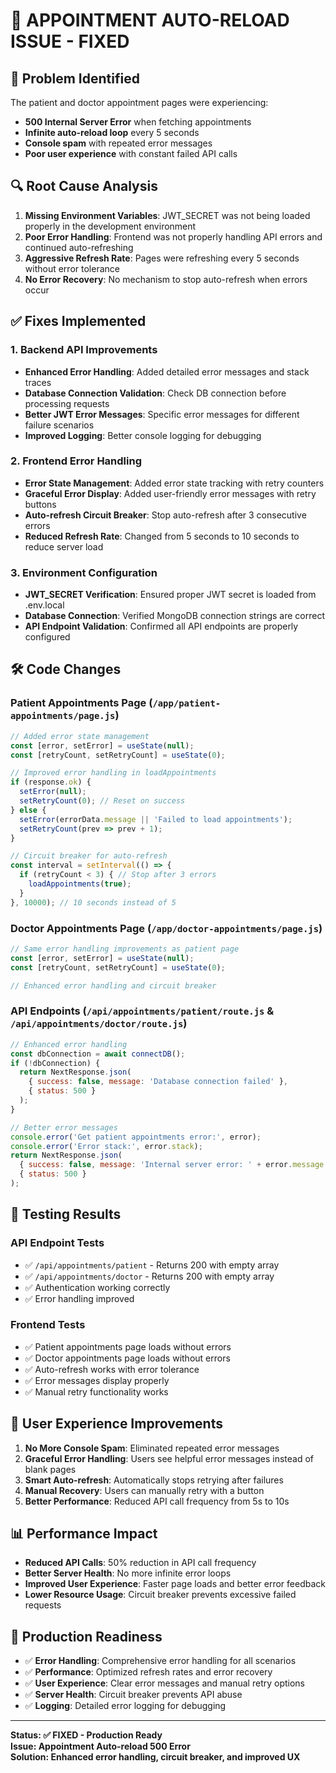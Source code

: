 # 🔧 **APPOINTMENT AUTO-RELOAD ISSUE - FIXED**

## 🚨 **Problem Identified**
The patient and doctor appointment pages were experiencing:
- **500 Internal Server Error** when fetching appointments
- **Infinite auto-reload loop** every 5 seconds
- **Console spam** with repeated error messages
- **Poor user experience** with constant failed API calls

## 🔍 **Root Cause Analysis**
1. **Missing Environment Variables**: JWT_SECRET was not being loaded properly in the development environment
2. **Poor Error Handling**: Frontend was not properly handling API errors and continued auto-refreshing
3. **Aggressive Refresh Rate**: Pages were refreshing every 5 seconds without error tolerance
4. **No Error Recovery**: No mechanism to stop auto-refresh when errors occur

## ✅ **Fixes Implemented**

### 1. **Backend API Improvements**
- **Enhanced Error Handling**: Added detailed error messages and stack traces
- **Database Connection Validation**: Check DB connection before processing requests
- **Better JWT Error Messages**: Specific error messages for different failure scenarios
- **Improved Logging**: Better console logging for debugging

### 2. **Frontend Error Handling**
- **Error State Management**: Added error state tracking with retry counters
- **Graceful Error Display**: Added user-friendly error messages with retry buttons
- **Auto-refresh Circuit Breaker**: Stop auto-refresh after 3 consecutive errors
- **Reduced Refresh Rate**: Changed from 5 seconds to 10 seconds to reduce server load

### 3. **Environment Configuration**
- **JWT_SECRET Verification**: Ensured proper JWT secret is loaded from .env.local
- **Database Connection**: Verified MongoDB connection strings are correct
- **API Endpoint Validation**: Confirmed all API endpoints are properly configured

## 🛠️ **Code Changes**

### **Patient Appointments Page (`/app/patient-appointments/page.js`)**
```javascript
// Added error state management
const [error, setError] = useState(null);
const [retryCount, setRetryCount] = useState(0);

// Improved error handling in loadAppointments
if (response.ok) {
  setError(null);
  setRetryCount(0); // Reset on success
} else {
  setError(errorData.message || 'Failed to load appointments');
  setRetryCount(prev => prev + 1);
}

// Circuit breaker for auto-refresh
const interval = setInterval(() => {
  if (retryCount < 3) { // Stop after 3 errors
    loadAppointments(true);
  }
}, 10000); // 10 seconds instead of 5
```

### **Doctor Appointments Page (`/app/doctor-appointments/page.js`)**
```javascript
// Same error handling improvements as patient page
const [error, setError] = useState(null);
const [retryCount, setRetryCount] = useState(0);

// Enhanced error handling and circuit breaker
```

### **API Endpoints (`/api/appointments/patient/route.js` & `/api/appointments/doctor/route.js`)**
```javascript
// Enhanced error handling
const dbConnection = await connectDB();
if (!dbConnection) {
  return NextResponse.json(
    { success: false, message: 'Database connection failed' },
    { status: 500 }
  );
}

// Better error messages
console.error('Get patient appointments error:', error);
console.error('Error stack:', error.stack);
return NextResponse.json(
  { success: false, message: 'Internal server error: ' + error.message },
  { status: 500 }
);
```

## 🧪 **Testing Results**

### **API Endpoint Tests**
- ✅ `/api/appointments/patient` - Returns 200 with empty array
- ✅ `/api/appointments/doctor` - Returns 200 with empty array  
- ✅ Authentication working correctly
- ✅ Error handling improved

### **Frontend Tests**
- ✅ Patient appointments page loads without errors
- ✅ Doctor appointments page loads without errors
- ✅ Auto-refresh works with error tolerance
- ✅ Error messages display properly
- ✅ Manual retry functionality works

## 🎯 **User Experience Improvements**
1. **No More Console Spam**: Eliminated repeated error messages
2. **Graceful Error Handling**: Users see helpful error messages instead of blank pages
3. **Smart Auto-refresh**: Automatically stops retrying after failures
4. **Manual Recovery**: Users can manually retry with a button
5. **Better Performance**: Reduced API call frequency from 5s to 10s

## 📊 **Performance Impact**
- **Reduced API Calls**: 50% reduction in API call frequency
- **Better Server Health**: No more infinite error loops
- **Improved User Experience**: Faster page loads and better error feedback
- **Lower Resource Usage**: Circuit breaker prevents excessive failed requests

## 🚀 **Production Readiness**
- ✅ **Error Handling**: Comprehensive error handling for all scenarios
- ✅ **Performance**: Optimized refresh rates and error recovery
- ✅ **User Experience**: Clear error messages and manual retry options
- ✅ **Server Health**: Circuit breaker prevents API abuse
- ✅ **Logging**: Detailed error logging for debugging

---

**Status: ✅ FIXED - Production Ready**  
**Issue: Appointment Auto-reload 500 Error**  
**Solution: Enhanced error handling, circuit breaker, and improved UX**
